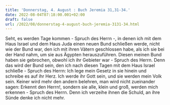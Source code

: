 ```yaml
---
title: 'Donnerstag, 4. August : Buch Jeremia 31,31-34.'
date: 2022-08-04T07:18:00.001+02:00
draft: false
url: /2022/08/donnerstag-4-august-buch-jeremia-3131-34.html
---
```


Seht, es werden Tage kommen - Spruch des Herrn -, in denen ich mit dem Haus Israel und dem Haus Juda einen neuen Bund schließen werde, nicht wie der Bund war, den ich mit ihren Vätern geschlossen habe, als ich sie bei der Hand nahm, um sie aus Ägypten herauszuführen. Diesen meinen Bund haben sie gebrochen, obwohl ich ihr Gebieter war - Spruch des Herrn. Denn das wird der Bund sein, den ich nach diesen Tagen mit dem Haus Israel schließe - Spruch des Herrn: Ich lege mein Gesetz in sie hinein und schreibe es auf ihr Herz. Ich werde ihr Gott sein, und sie werden mein Volk sein. Keiner wird mehr den andern belehren, man wird nicht zueinander sagen: Erkennt den Herrn!, sondern sie alle, klein und groß, werden mich erkennen - Spruch des Herrn. Denn ich verzeihe ihnen die Schuld, an ihre Sünde denke ich nicht mehr.
